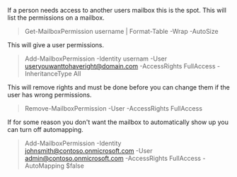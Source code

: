 If a person needs access to another users mailbox this is the spot.
This will list the permissions on a mailbox.

>Get-MailboxPermission username | Format-Table -Wrap -AutoSize

This will give a user permissions.

>Add-MailboxPermission -Identity usernam -User useryouwanttohaveright@domain.com -AccessRights FullAccess -InheritanceType All

This will remove rights and must be done before you can change them if the user has wrong permissions. 

>Remove-MailboxPermission  <Identity>  -User <Identity>  -AccessRights FullAccess

If for some reason you don't want the mailbox to automatically show up you can turn off automapping.


>Add-MailboxPermission -Identity johnsmith@contoso.onmicrosoft.com -User admin@contoso.onmicrosoft.com -AccessRights FullAccess -AutoMapping $false

